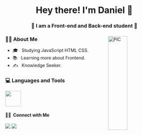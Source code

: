 <h1 align="center">Hey there! I'm Daniel 🤠 </h1>
<h3 align="center">🚀 I am a Front-end and Back-end student 🚀</h3>
<div>
<img width = "35%" align="right" alt="PIC" height="300px" src="https://private-user-images.githubusercontent.com/157125697/301184444-5ebf7c17-f52d-4845-96fa-618965585404.gif?jwt=eyJhbGciOiJIUzI1NiIsInR5cCI6IkpXVCJ9.eyJpc3MiOiJnaXRodWIuY29tIiwiYXVkIjoicmF3LmdpdGh1YnVzZXJjb250ZW50LmNvbSIsImtleSI6ImtleTUiLCJleHAiOjE3MDY3MDk4NTgsIm5iZiI6MTcwNjcwOTU1OCwicGF0aCI6Ii8xNTcxMjU2OTcvMzAxMTg0NDQ0LTVlYmY3YzE3LWY1MmQtNDg0NS05NmZhLTYxODk2NTU4NTQwNC5naWY_WC1BbXotQWxnb3JpdGhtPUFXUzQtSE1BQy1TSEEyNTYmWC1BbXotQ3JlZGVudGlhbD1BS0lBVkNPRFlMU0E1M1BRSzRaQSUyRjIwMjQwMTMxJTJGdXMtZWFzdC0xJTJGczMlMkZhd3M0X3JlcXVlc3QmWC1BbXotRGF0ZT0yMDI0MDEzMVQxMzU5MThaJlgtQW16LUV4cGlyZXM9MzAwJlgtQW16LVNpZ25hdHVyZT0zN2U5MGJkYzliYjA0NjFkN2E2NjJkYmYzNDI2ZmRlYmIzNGY3NzkwODIyNWJkYzg2MzhkMDVkM2RmNTk2YmQ0JlgtQW16LVNpZ25lZEhlYWRlcnM9aG9zdCZhY3Rvcl9pZD0wJmtleV9pZD0wJnJlcG9faWQ9MCJ9.yMRzQk-lOjIt0i6iFDstqgUXB3qFJ6vJj7wkoTyw3zQ"/>
<div align="left"> 
  <h3> 👨‍💻 About Me </h3>
  
  - 🎓 &nbsp; Studying JavaScript HTML CSS.
  - 📚 &nbsp; Learning more about Frontend.
  - ✍️ &nbsp; Knowledge Seeker.  
</div> 
</div>

<div>
  <h3> 💻 Languages and Tools </h3>
  <p>
   <img src="https://media3.giphy.com/media/ln7z2eWriiQAllfVcn/200w.webp" width="50">
  <p>
</div> 

<h4> 🤝🏻 &nbsp;Connect with Me </h4>

<div> 
  <a href = ""><img src="https://img.shields.io/badge/-Gmail-%23333?style=for-the-badge&logo=gmail&logoColor=white" target="_blank"></a>
  <a href="" target="_blank"><img src="https://img.shields.io/badge/-LinkedIn-%230077B5?style=for-the-badge&logo=linkedin&logoColor=white" target="_blank"></a> 
</div>
